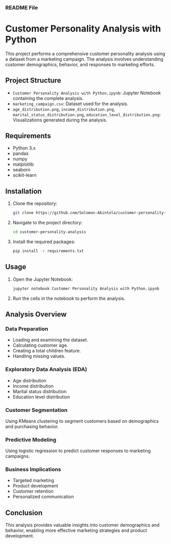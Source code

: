 ### README File


# Customer Personality Analysis with Python

This project performs a comprehensive customer personality analysis using a dataset from a marketing campaign. The analysis involves understanding customer demographics, behavior, and responses to marketing efforts.

## Project Structure

- `Customer Personality Analysis with Python.ipynb`: Jupyter Notebook containing the complete analysis.
- `marketing_campaign.csv`: Dataset used for the analysis.
- `age_distribution.png`, `income_distribution.png`, `marital_status_distribution.png`, `education_level_distribution.png`: Visualizations generated during the analysis.

## Requirements

- Python 3.x
- pandas
- numpy
- matplotlib
- seaborn
- scikit-learn

## Installation

1. Clone the repository:
   ```bash
   git clone https://github.com/Solomon-Akintola/customer-personality-analysis.git
   ```
2. Navigate to the project directory:
   ```bash
   cd customer-personality-analysis
   ```
3. Install the required packages:
   ```bash
   pip install -r requirements.txt
   ```

## Usage

1. Open the Jupyter Notebook:
   ```bash
   jupyter notebook Customer Personality Analysis with Python.ipynb
   ```
2. Run the cells in the notebook to perform the analysis.

## Analysis Overview

### Data Preparation

- Loading and examining the dataset.
- Calculating customer age.
- Creating a total children feature.
- Handling missing values.

### Exploratory Data Analysis (EDA)

- Age distribution
- Income distribution
- Marital status distribution
- Education level distribution

### Customer Segmentation

Using KMeans clustering to segment customers based on demographics and purchasing behavior.

### Predictive Modeling

Using logistic regression to predict customer responses to marketing campaigns.

### Business Implications

- Targeted marketing
- Product development
- Customer retention
- Personalized communication

## Conclusion

This analysis provides valuable insights into customer demographics and behavior, enabling more effective marketing strategies and product development.
